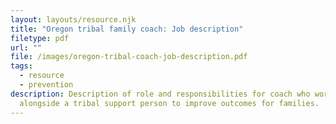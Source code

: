 ```yaml
---
layout: layouts/resource.njk
title: "Oregon tribal family coach: Job description"
filetype: pdf
url: ""
file: /images/oregon-tribal-coach-job-description.pdf
tags:
  - resource
  - prevention
description: Description of role and responsibilities for coach who works
  alongside a tribal support person to improve outcomes for families.
---
```

